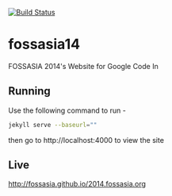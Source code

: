 [![Build Status](https://travis-ci.org/fossasia/2014.fossasia.org.svg?branch=gh-pages)](https://travis-ci.org/fossasia/2014.fossasia.org)
# fossasia14
FOSSASIA 2014's Website for Google Code In

Running
---
Use the following command to run -

```sh
jekyll serve --baseurl=""
```
then go to http://localhost:4000 to view the site

Live
---
http://fossasia.github.io/2014.fossasia.org
